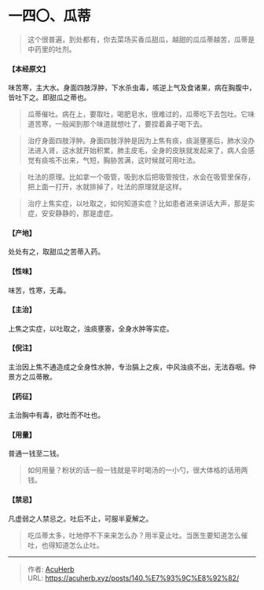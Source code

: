 # 一四〇、瓜蒂


> 这个很普遍，到处都有，你去菜场买香瓜甜瓜，越甜的瓜瓜蒂越苦，瓜蒂是中药里的吐剂。

#### 【本经原文】
味苦寒，主大水。身面四肢浮肿，下水杀虫毒，咳逆上气及食诸果，病在胸腹中，皆吐下之。即甜瓜之蒂也。

> 瓜蒂催吐。病在上，要取吐，喝肥皂水，很难过的，瓜蒂吃下去包吐。它味道苦寒，一般闻到那个味道就想吐了，要捏着鼻子喝下去。

> 治疗身面四肢浮肿。身面四肢浮肿是因为上焦有痰，痰涎壅塞后，肺水没办法进入肾，这水就开始积累，肺主皮毛，全身的皮肤就发起来了，病人会感觉有痰咳不出来，气短，胸胁苦满，这时候就可用吐法。

> 吐法的原理。比如拿一个吸管，吸到水后把吸管按住，水会在吸管里保存，把上面一打开，水就排掉了，吐法的原理就是这样。

> 治疗上焦实症，以吐取之，如何知道实症？‍比如患者进来讲话大声，那是实症，安安静静的，那是虚症。

#### 【产地】
处处有之，取甜瓜之苦蒂入药。
#### 【性味】
味苦，性寒，无毒。
#### 【主治】
上焦之实症，以吐取之，浊痰壅塞，全身水肿等实症。
#### 【倪注】
主治因上焦不通造成之全身性水肿，专治膈上之疾，中风浊痰不出，无法吞咽。仲景方之瓜蒂散。
#### 【药征】
主治胸中有毒，欲吐而不吐也。
#### 【用量】
普通一钱至二钱。

> 如何用量？粉状的话一般一钱就是平时喝汤的一小勺，很大体格的话用两钱。

#### 【禁忌】
凡虚弱之人禁忌之。吐后不止，可服半夏解之。

> 吃瓜蒂太多，吐地停不下来来怎么办？用半夏止吐。当医生要知道怎么催吐，也得知道怎么止吐。

---

> 作者: [AcuHerb](https://acuherb.xyz)  
> URL: https://acuherb.xyz/posts/140.%E7%93%9C%E8%92%82/  

